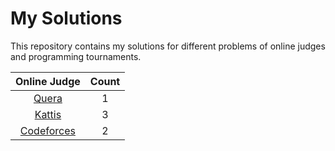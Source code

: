 # My Solutions

This repository contains my solutions for different problems of online judges and programming tournaments.

|        Online Judge        | Count |
| :------------------------: | :---: |
|      [Quera](./quera)      |   1   |
|     [Kattis](./kattis)     |   3   |
| [Codeforces](./codeforces) |   2   |
